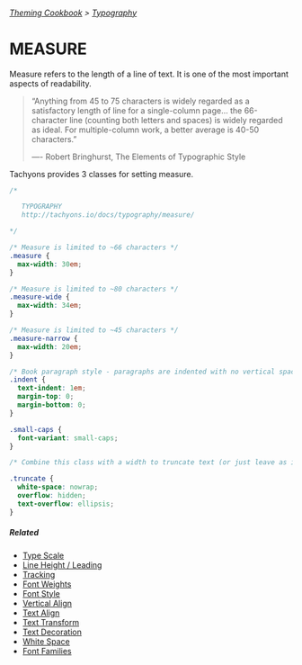 ###### [Theming Cookbook](../index.md)  >  [Typography](./index.md)

# MEASURE

Measure refers to the length of a line of text. It is one of the most important aspects of readability.

> “Anything from 45 to 75 characters is widely regarded as a satisfactory length of line for a single-column page… the 66-character line (counting both letters and spaces) is widely regarded as ideal. For multiple-column work, a better average is 40-50 characters.”
>
> —- Robert Bringhurst, The Elements of Typographic Style

Tachyons provides 3 classes for setting measure.

```css
/*

   TYPOGRAPHY
   http://tachyons.io/docs/typography/measure/

*/

/* Measure is limited to ~66 characters */
.measure {
  max-width: 30em;
}

/* Measure is limited to ~80 characters */
.measure-wide {
  max-width: 34em;
}

/* Measure is limited to ~45 characters */
.measure-narrow {
  max-width: 20em;
}

/* Book paragraph style - paragraphs are indented with no vertical spacing. */
.indent {
  text-indent: 1em;
  margin-top: 0;
  margin-bottom: 0;
}

.small-caps {
  font-variant: small-caps;
}

/* Combine this class with a width to truncate text (or just leave as is to truncate at width of containing element. */

.truncate {
  white-space: nowrap;
  overflow: hidden;
  text-overflow: ellipsis;
}

```

##### Related
- [Type Scale](type-scale.md)
- [Line Height / Leading](line-heights.md)
- [Tracking](letter-spacing.md)
- [Font Weights](font-weight.md)
- [Font Style](font-style.md)
- [Vertical Align](vertical-align.md)
- [Text Align](text-align.md)
- [Text Transform](text-transform.md)
- [Text Decoration](text-decoration.md)
- [White Space](white-space.md)
- [Font Families](font-family.md)
